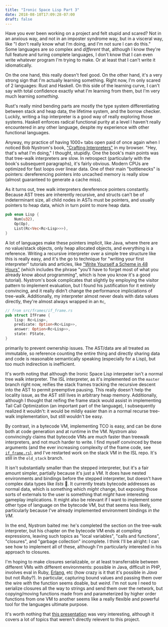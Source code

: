 ```yaml
---
title: "Ironic Space Lisp Part 3"
date: 2018-08-10T17:09:28-07:00
draft: false
---
```


Have you ever been working on a project and felt stupid and scared? Not in an
anxious way, and not in an imposter syndrome way, but in a visceral way, like "I
don't really know what I'm doing, and I'm not sure I can do this." Some
languages are so complex and _different_ that, although I know they're full
feature and turing complete languages, I don't know that I can even write
whatever program I'm trying to make. Or at least that I can't write it idiomatically.

On the one hand, this really doesn't feel good. On the other hand, it's a very
strong sign that I'm actually learning something. Right now, I'm only scared of
2 languages: Rust and Haskell. On this side of the learning curve, I can't say
with total confidence exactly what I'm learning from them, but I'm very much
learning _something_.

Rust's really mind bending parts are mostly the type system differentiating
between stack and heap data, the lifetime system, and the borrow checker.
Luckily, writing a lisp interpreter is a good way of really exploring those
systems. Haskell enforces radical functional purity at a level I haven't really
encountered in any other language, despite my experience with other functional
languages.

Anyway, my practice of having 1000+ tabs open paid of once again when I noticed
Bob Nystrom's book, ["Crafting Interpreters"][book] in my browser. "Hey, that's
what I'm doing," I thought, stupidly. One the book's main points was that
tree-walk interpreters are slow. In retrospect (particularly with the book's
subsequent paragraphs), it's fairly obvious. Modern CPUs are optimized for
fast loops over linear data. One of their main "bottlenecks" is pointers:
dereferencing pointers into uncached memory is really slow (almost guaranteed to
generate a cache miss).

As it turns out, tree walk interpreters dereference pointers constantly. Because
AST trees are inherently recursive, and structs can't be of indeterminant size,
all child nodes in ASTs must be pointers, and usually pointers to heap data,
which in turn point to more heap data.

```rust
pub enum Lisp {
    Num(u32),
    Op(Op),
    List(Rc<Vec<Rc<Lisp>>>),
}
```

A lot of languages make these pointers implicit, like Java, where there are no
value/stack objects, only heap allocated objects, and everything is a reference.
Writing a recursive interpreter over a simple tree structure like this is really
easy, and it's the go to technique for "writing your first interpreter"
tutorials and articles, like ["Write Yourself a Scheme in 48
Hours"][haskell_scheme] (which includes the phrase "you'll have to forget most
of what you already know about programming", which is how you know it's a good
tutorial). Nystrom's book complicates that slightly by employing the visitor
pattern to implement evaluation, but I found his justification for it entirely
convincing, and it really didn't change the performance impliciations of
tree-walk. Additionally, my interpreter almost never deals with data values
directly, they're almost always wrapped in an `Rc`,

```rust
// from src/frames/if_frame.rs
pub struct IfFrame {
    lisp: Rc<Lisp>,
    predicate: Option<Rc<Lisp>>,
    answer: Option<Rc<Lisp>>,
    state: FState,
}
```

primarily to prevent ownership issues. The AST/data are all treated as
immutable, so reference counting the entire thing and directly sharing data and
code is reasonable semantically speaking (especially for a Lisp), but too much
indirection is inefficient.

It's worth noting that although the Ironic Space Lisp interpeter isn't a normal
tree walk interpreter. The ISL interpreter, as it's implemented on the `master`
branch right now, reifies the stack frames tracking the recursive descent into
the AST to permit preemptive pausing. This really doesn't help the locality
issue, as the AST still lives in arbitrary heap memory. Additionally, although I
thought that reifing the frame stack would assist in implementing Tail Call
Optimization (an important part of the language), I subsequently realized it
wouldn't: it would be mildly easier than in a normal recurse tree-walk
implementation, but still wouldn't be easy.

By contrast, in a bytecode VM, implementing TCO is easy, and can be done both at code
generation and at runtime in the VM. Nystrom also convincingly claims that
bytecode VMs are much faster than treewalk interpreters, and not much harder to
write. I find myself convinced by these arguments (and the ever increasing
complexity of the frame code, see [`if_frame.rs`][if_frame_code]), and I've
restarted work on the stack VM in the ISL repo. It's still in the `old_stack`
branch.

It isn't substantially smaller than the stepped interpreter, but it's a
fair amount simpler, partially because it's just a VM. It does have nested
environments and bindings before the stepped interpreter, but doesn't have
complex data types like _lists_ 🤔. It currently treats bytecode addresses as
normal data, which is something which _might_ change, but exposing those sorts
of externals to the user is something that _might_ have interesting gameplay
implications. It might also be relevant if I want to implement some other type
of language on the bytecode VM, but that seems less likely, particularly because
I've already implemented environment bindings _in the VM_.

In the end, Nystrom baited me: he's completed the section on the tree-walk
interpreter, but his chapter on the bytecode VM ends at compiling
expressions, leaving such topics as "local variables", "calls and functions",
"closures", and "garbage collection" incomplete. I think I'll be alright: I can
see how to implement all of these, although I'm particularly interested in his
approach to closures.

I'm hoping to make closures serializable, or at least transferrable between
different VMs with different environments: possible in Java, difficult in PHP,
involves eval in Ruby, [Erlang][erlang_passing_funs], etc (how crazy is it that
it's possible in _Java_ but not _Ruby_?). In particular, capturing bound values
and passing them over the wire _with_ the function seems doable, but _weird_.
I'm not sure I need to serialize closures all the way to strings and send them
over the network, but copying/moving functions made from and parameterized by
higher order functions from one VM to another seems like a really flexible and
powerful tool for the languages ultimate purpose.

It's worth nothing that [this presentation][scheme_presentation] was very
interesting, although it covers a lot of topics that weren't directly relevent
to this project.

[book]: http://craftinginterpreters.com/
[haskell_scheme]: https://en.wikibooks.org/wiki/Write_Yourself_a_Scheme_in_48_Hours
[if_frame_code]: https://github.com/atamis/ironic-space-lisp/blob/6151575b11165807cc256a4198a9aea8fbe95bd2/src/frames/if_frame.rs
[erlang_passing_funs]: http://www.javalimit.com/2010/05/passing-funs-to-other-erlang-nodes.html
[scheme_presentation]: http://www.call-with-current-continuation.org/scheme-implementation-techniques.pdf
